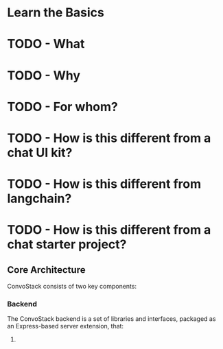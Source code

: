 # Learn the Basics

# TODO - What
# TODO - Why
# TODO - For whom?
# TODO - How is this different from a chat UI kit?
# TODO - How is this different from langchain?
# TODO - How is this different from a chat starter project?

## Core Architecture

ConvoStack consists of two key components:

### Backend

The ConvoStack backend is a set of libraries and interfaces, packaged as an Express-based server extension, that:

1. 
